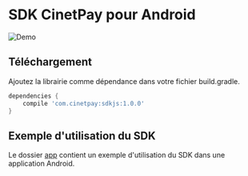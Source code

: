 # SDK CinetPay pour Android

<img alt="Demo" src="https://imgur.com/NUlUAIt.png" />

## Téléchargement

Ajoutez la librairie comme dépendance dans votre fichier build.gradle.

```groovy
dependencies {
    compile 'com.cinetpay:sdkjs:1.0.0'
}
```

## Exemple d'utilisation du SDK

Le dossier [app](https://github.com/cinetpay/cinetpay-android-sdkjs/tree/master/app) contient un exemple d'utilisation du SDK dans une application Android.